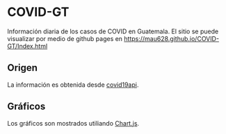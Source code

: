 # COVID-GT

Información diaria de los casos de COVID en Guatemala.
El sitio se puede visualizar por medio de github pages en https://mau628.github.io/COVID-GT/Index.html

## Origen

La información es obtenida desde [covid19api](https://covid19api.com/).

## Gráficos

Los gráficos son mostrados utiliando [Chart.js](https://www.chartjs.org/).
